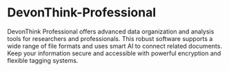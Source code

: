 # DevonThink-Professional
DevonThink Professional offers advanced data organization and analysis tools for researchers and professionals. This robust software supports a wide range of file formats and uses smart AI to connect related documents. Keep your information secure and accessible with powerful encryption and flexible tagging systems.
